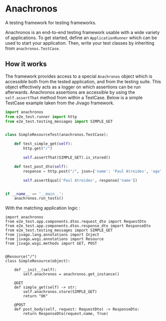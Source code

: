 # Anachronos
A testing framework for testing frameworks.

Anachronos is an end-to-end testing framework usable with a wide variety of applications.
To get started, define an `ApplicationRunner` which can be used to start your application. 
Then, write your test classes by inheriting from `anachronos.TestCase`. 

## How it works
The framework provides access to a special `Anachronos` object which is accessible both from the tested application, and from the testing suite.
This object effectively acts as a logger on which assertions can be run afterwards. Anachronos assertions are accessible by using the `self.assertThat` method from within a TestCase.
Below is a simple TestCase example taken from the Jivago framework.

```python
import anachronos
from e2e_test.runner import http
from e2e_test.testing_messages import SIMPLE_GET


class SimpleResourceTest(anachronos.TestCase):

    def test_simple_get(self):
        http.get("/")

        self.assertThat(SIMPLE_GET).is_stored()

    def test_post_dto(self):
        response = http.post("/", json={'name': 'Paul Atreides', 'age': 17}).json()

        self.assertEqual('Paul Atreides', response['name'])


if __name__ == '__main__':
    anachronos.run_tests()

```
With the matching application logic :

```python3
import anachronos
from e2e_test.app.components.dtos.request_dto import RequestDto
from e2e_test.app.components.dtos.response_dto import ResponseDto
from e2e_test.testing_messages import SIMPLE_GET
from jivago.lang.annotations import Inject
from jivago.wsgi.annotations import Resource
from jivago.wsgi.methods import GET, POST


@Resource("/")
class SimpleResource(object):

    def __init__(self):
        self.anachronos = anachronos.get_instance()

    @GET
    def simple_get(self) -> str:
        self.anachronos.store(SIMPLE_GET)
        return "OK"

    @POST
    def post_body(self, request: RequestDto) -> ResponseDto:
        return ResponseDto(request.name, True)

```
